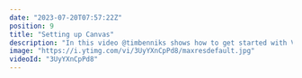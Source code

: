 ```yaml
---
date: "2023-07-20T07:57:22Z"
position: 9
title: "Setting up Canvas"
description: "In this video @timbenniks shows how to get started with Visual Canvas, a feature that allows developers to implement agnostic, contextual, visual editing for content editors without having to annotate the source code with identifiers that tightly couple your components to an SDK.\n\nWant to know more? Visit https://uniform.dev or join us on Discord at: https://uniform.to/discord"
image: "https://i.ytimg.com/vi/3UyYXnCpPd8/maxresdefault.jpg"
videoId: "3UyYXnCpPd8"
---
```


